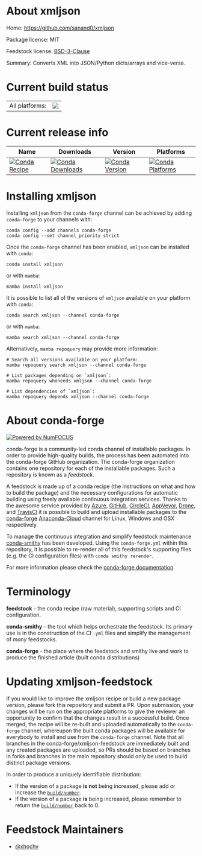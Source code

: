 About xmljson
=============

Home: https://github.com/sanand0/xmljson

Package license: MIT

Feedstock license: [BSD-3-Clause](https://github.com/conda-forge/xmljson-feedstock/blob/main/LICENSE.txt)

Summary: Converts XML into JSON/Python dicts/arrays and vice-versa.

Current build status
====================


<table><tr><td>All platforms:</td>
    <td>
      <a href="https://dev.azure.com/conda-forge/feedstock-builds/_build/latest?definitionId=17956&branchName=main">
        <img src="https://dev.azure.com/conda-forge/feedstock-builds/_apis/build/status/xmljson-feedstock?branchName=main">
      </a>
    </td>
  </tr>
</table>

Current release info
====================

| Name | Downloads | Version | Platforms |
| --- | --- | --- | --- |
| [![Conda Recipe](https://img.shields.io/badge/recipe-xmljson-green.svg)](https://anaconda.org/conda-forge/xmljson) | [![Conda Downloads](https://img.shields.io/conda/dn/conda-forge/xmljson.svg)](https://anaconda.org/conda-forge/xmljson) | [![Conda Version](https://img.shields.io/conda/vn/conda-forge/xmljson.svg)](https://anaconda.org/conda-forge/xmljson) | [![Conda Platforms](https://img.shields.io/conda/pn/conda-forge/xmljson.svg)](https://anaconda.org/conda-forge/xmljson) |

Installing xmljson
==================

Installing `xmljson` from the `conda-forge` channel can be achieved by adding `conda-forge` to your channels with:

```
conda config --add channels conda-forge
conda config --set channel_priority strict
```

Once the `conda-forge` channel has been enabled, `xmljson` can be installed with `conda`:

```
conda install xmljson
```

or with `mamba`:

```
mamba install xmljson
```

It is possible to list all of the versions of `xmljson` available on your platform with `conda`:

```
conda search xmljson --channel conda-forge
```

or with `mamba`:

```
mamba search xmljson --channel conda-forge
```

Alternatively, `mamba repoquery` may provide more information:

```
# Search all versions available on your platform:
mamba repoquery search xmljson --channel conda-forge

# List packages depending on `xmljson`:
mamba repoquery whoneeds xmljson --channel conda-forge

# List dependencies of `xmljson`:
mamba repoquery depends xmljson --channel conda-forge
```


About conda-forge
=================

[![Powered by
NumFOCUS](https://img.shields.io/badge/powered%20by-NumFOCUS-orange.svg?style=flat&colorA=E1523D&colorB=007D8A)](https://numfocus.org)

conda-forge is a community-led conda channel of installable packages.
In order to provide high-quality builds, the process has been automated into the
conda-forge GitHub organization. The conda-forge organization contains one repository
for each of the installable packages. Such a repository is known as a *feedstock*.

A feedstock is made up of a conda recipe (the instructions on what and how to build
the package) and the necessary configurations for automatic building using freely
available continuous integration services. Thanks to the awesome service provided by
[Azure](https://azure.microsoft.com/en-us/services/devops/), [GitHub](https://github.com/),
[CircleCI](https://circleci.com/), [AppVeyor](https://www.appveyor.com/),
[Drone](https://cloud.drone.io/welcome), and [TravisCI](https://travis-ci.com/)
it is possible to build and upload installable packages to the
[conda-forge](https://anaconda.org/conda-forge) [Anaconda-Cloud](https://anaconda.org/)
channel for Linux, Windows and OSX respectively.

To manage the continuous integration and simplify feedstock maintenance
[conda-smithy](https://github.com/conda-forge/conda-smithy) has been developed.
Using the ``conda-forge.yml`` within this repository, it is possible to re-render all of
this feedstock's supporting files (e.g. the CI configuration files) with ``conda smithy rerender``.

For more information please check the [conda-forge documentation](https://conda-forge.org/docs/).

Terminology
===========

**feedstock** - the conda recipe (raw material), supporting scripts and CI configuration.

**conda-smithy** - the tool which helps orchestrate the feedstock.
                   Its primary use is in the construction of the CI ``.yml`` files
                   and simplify the management of *many* feedstocks.

**conda-forge** - the place where the feedstock and smithy live and work to
                  produce the finished article (built conda distributions)


Updating xmljson-feedstock
==========================

If you would like to improve the xmljson recipe or build a new
package version, please fork this repository and submit a PR. Upon submission,
your changes will be run on the appropriate platforms to give the reviewer an
opportunity to confirm that the changes result in a successful build. Once
merged, the recipe will be re-built and uploaded automatically to the
`conda-forge` channel, whereupon the built conda packages will be available for
everybody to install and use from the `conda-forge` channel.
Note that all branches in the conda-forge/xmljson-feedstock are
immediately built and any created packages are uploaded, so PRs should be based
on branches in forks and branches in the main repository should only be used to
build distinct package versions.

In order to produce a uniquely identifiable distribution:
 * If the version of a package **is not** being increased, please add or increase
   the [``build/number``](https://docs.conda.io/projects/conda-build/en/latest/resources/define-metadata.html#build-number-and-string).
 * If the version of a package **is** being increased, please remember to return
   the [``build/number``](https://docs.conda.io/projects/conda-build/en/latest/resources/define-metadata.html#build-number-and-string)
   back to 0.

Feedstock Maintainers
=====================

* [@xhochy](https://github.com/xhochy/)

